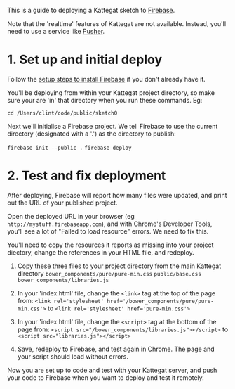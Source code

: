 This is a guide to deploying a Kattegat sketch to [Firebase](https://www.firebase.com/).

Note that the 'realtime' features of Kattegat are not available. Instead, you'll need to use a service like [Pusher](http://pusher.io).

# 1. Set up and initial deploy

Follow the [setup steps to install Firebase](https://www.firebase.com/docs/hosting/guide/deploying.html) if you don't already have it.

You'll be deploying from within your Kattegat project directory, so make sure your are 'in' that directory when you run these commands. Eg:

  `cd /Users/clint/code/public/sketch0`

Next we'll initialise a Firebase project. We tell Firebase to use the current directory (designated with a '.') as the directory to publish:

  `firebase init --public .`
  `firebase deploy`

# 2. Test and fix deployment

After deploying, Firebase will report how many files were updated, and print out the URL of your published project.

Open the deployed URL in your browser (eg `http://mystuff.firebaseapp.com`), and with Chrome's Developer Tools, you'll see a lot of "Failed to load resource" errors. We need to fix this.

You'll need to copy the resources it reports as missing into your project diectory, change the references in your HTML file, and redeploy.

1. Copy these three files to your project directory from the main Kattegat directory
  `bower_components/pure/pure-min.css`
  `public/base.css`
  `bower_components/libraries.js`

2. In your 'index.html' file, change the `<link>` tag at the top of the page from:
  `<link rel='stylesheet' href='/bower_components/pure/pure-min.css'>`
    to
  `<link rel='stylesheet' href='pure-min.css'>`

3. In your 'index.html' file, change the `<script>` tag at the bottom of the page from:
  `<script src="/bower_components/libraries.js"></script>`
    to
  `<script src="libraries.js"></script>`

4. Save, redeploy to Firebase, and test again in Chrome. The page and your script should load without errors.

Now you are set up to code and test with your Kattegat server, and push your code to Firebase when you want to deploy and test it remotely.

